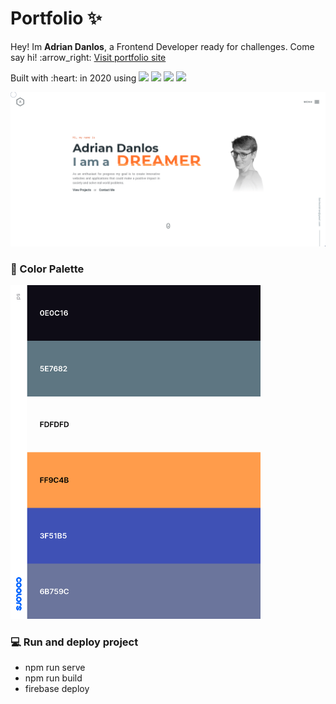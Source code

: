 # Portfolio :sparkles:
<p>Hey! Im <b>Adrian Danlos</b>, a Frontend Developer ready for challenges. Come say hi! :arrow_right:
  <a href="https://adriandanlos.es/">Visit portfolio site</a>
</p>

<p>
  <span>Built with :heart: in 2020 using</span>
  <img src="https://img.shields.io/badge/-VueJS-41B883">
  <img src="https://img.shields.io/badge/-Vuetify-9cf">
  <img src="https://img.shields.io/badge/-JavaScript-EFD81F">
  <img src="https://img.shields.io/badge/-SASS-FF69B4">
</p>



<img src="https://raw.githubusercontent.com/AdrianDanlos/Portfolio/master/public/images/github.png" alt="landing" />



### :fallen_leaf: Color Palette
<img src="https://raw.githubusercontent.com/AdrianDanlos/Portfolio/master/public/images/palette.png" alt="palette" width="400"/>




### :computer: Run and deploy project
- npm run serve
- npm run build
- firebase deploy
